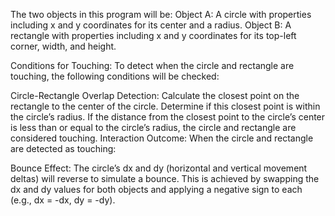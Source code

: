 The two objects in this program will be:
  Object A: A circle with properties including x and y coordinates for its center and a radius.
  Object B: A rectangle with properties including x and y coordinates for its top-left corner, width, and height.

Conditions for Touching:
  To detect when the circle and rectangle are touching, the following conditions will be checked:

Circle-Rectangle Overlap Detection:
  Calculate the closest point on the rectangle to the center of the circle.
  Determine if this closest point is within the circle’s radius.
  If the distance from the closest point to the circle’s center is less than or equal to the circle’s radius, the circle and rectangle are considered touching.
Interaction Outcome:
  When the circle and rectangle are detected as touching:

Bounce Effect:
  The circle’s dx and dy (horizontal and vertical movement deltas) will reverse to simulate a bounce.
  This is achieved by swapping the dx and dy values for both objects and applying a negative sign to each (e.g., dx = -dx, dy = -dy).
